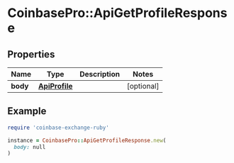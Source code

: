 # CoinbasePro::ApiGetProfileResponse

## Properties

| Name | Type | Description | Notes |
| ---- | ---- | ----------- | ----- |
| **body** | [**ApiProfile**](ApiProfile.md) |  | [optional] |

## Example

```ruby
require 'coinbase-exchange-ruby'

instance = CoinbasePro::ApiGetProfileResponse.new(
  body: null
)
```

